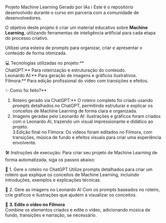 

Projeto Machine Learning Gerado por IAs
ℹ️ Este é o repositório desenvolvido durante o curso em parceria com a comunidade de desenvolvedores.  

O objetivo deste projeto é criar um material educativo sobre **Machine Learning**, utilizando ferramentas de inteligência artificial para cada etapa do processo criativo.  

Utilizei uma esteira de prompts para organizar, criar e apresentar o conteúdo de forma otimizada.  


💻 Tecnologias utilizadas no projeto:**  
ChatGPT:** Para roteirização e estruturação do conteúdo.  
Leonardo AI:** Para geração de imagens e gráficos ilustrativos.  
Filmora:** Para edição profissional do vídeo com transições e efeitos.  


✨ Como foi feito?**  
1. Roteiro gerado via ChatGPT:** O roteiro completo foi criado usando prompts detalhados no ChatGPT, permitindo estruturar e explicar os conceitos de Machine Learning de forma clara e organizada.  
2. Imagens geradas pelo Leonardo AI: Ilustrações e gráficos foram criados com o Leonardo AI, trazendo um visual impressionante e didático ao projeto.  
3.Edição final no Filmora: Os vídeos foram editados no Filmora, com transições, música de fundo e efeitos visuais para criar uma experiência envolvente.


🛠️ Instruções de execução: 
Para criar seu projeto de Machine Learning de forma automatizada, siga os passos abaixo:  

🤖 1. Gere o roteiro no ChatGPT 
Utilize prompts detalhados para criar um roteiro que explique os conceitos de Machine Learning, incluindo introduções, exemplos e explicações técnicas.  

🤖 2. Gere as imagens no Leonardo AI 
Com os prompts baseados no roteiro, crie gráficos e ilustrações que ajudem a visualizar os conceitos.  

🤖 **3. Edite o vídeo no Filmora**  
Combine os elementos criados e edite o vídeo, adicionando música de fundo, transições e narração, se necessário.  

